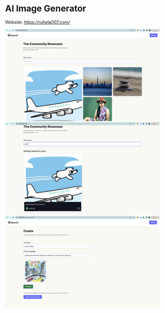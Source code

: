 # AI Image Generator

Website: https://ruhela007.com/

![Homepage](images/landing_page.png)
![Search](images/search_page.png)
![CreatePost](images/create_page.png)
